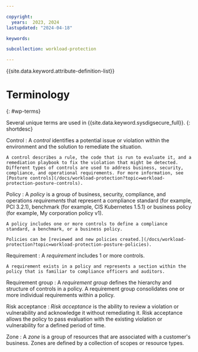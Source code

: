 ```yaml
---

copyright:
  years:  2023, 2024
lastupdated: "2024-04-18"

keywords:

subcollection: workload-protection

---
```


{{site.data.keyword.attribute-definition-list}}

# Terminology
{: #wp-terms}

Several unique terms are used in {{site.data.keyword.sysdigsecure_full}}.
{: shortdesc}

Control
:   A _control_ identifies a potential issue or violation within the environment and the solution to remediate the situation.

    A control describes a rule, the code that is run to evaluate it, and a remediation playbook to fix the violation that might be detected. Different types of controls are used to address business, security, compliance, and operational requirements. For more information, see [Posture controls](/docs/workload-protection?topic=workload-protection-posture-controls).

Policy
:   A _policy_ is a group of business, security, compliance, and operations _requirements_ that represent a compliance standard (for example, PCI 3.2.1), benchmark (for example, CIS Kubernetes 1.5.1) or business policy (for example, My corporation policy v1).

    A policy includes one or more controls to define a compliance standard, a benchmark, or a business policy.

    Policies can be [reviewed and new policies created.](/docs/workload-protection?topic=workload-protection-posture-policies).

Requirement
:   A _requirement_ includes 1 or more controls.

    A requirement exists in a policy and represents a section within the policy that is familiar to compliance officers and auditors.

Requirement group
:   A _requirement group_ defines the hierarchy and structure of controls in a policy. A requirement group consolidates one or more individual requirements within a policy.

Risk acceptance
:   _Risk acceptance_ is the ability to review a violation or vulnerability and acknowledge it without remediating it. Risk acceptance allows the policy to pass evaluation with the existing violation or vulnerability for a defined period of time.

Zone
:   A _zone_ is a group of resources that are associated with a customer's business. Zones are defined by a collection of scopes or resource types.
